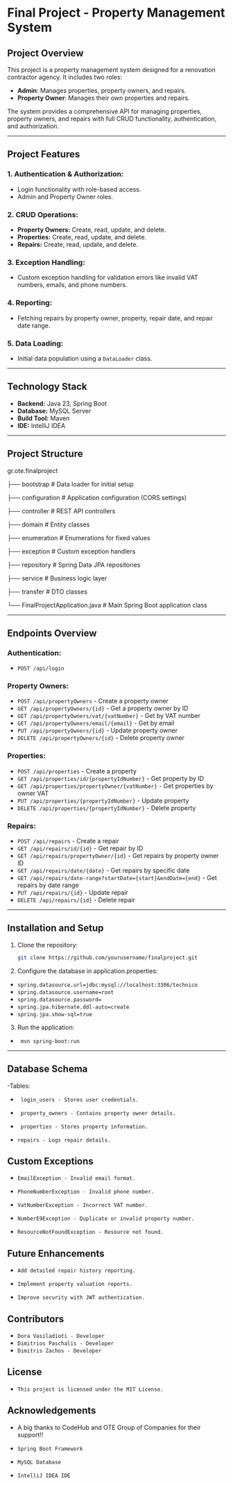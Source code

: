# Final Project - Property Management System

## Project Overview
This project is a property management system designed for a renovation contractor agency. It includes two roles:

- **Admin**: Manages properties, property owners, and repairs.
- **Property Owner**: Manages their own properties and repairs.

The system provides a comprehensive API for managing properties, property owners, and repairs with full CRUD functionality, authentication, and authorization.

---

## Project Features

### **1. Authentication & Authorization:**
- Login functionality with role-based access.
- Admin and Property Owner roles.

### **2. CRUD Operations:**
- **Property Owners:** Create, read, update, and delete.
- **Properties:** Create, read, update, and delete.
- **Repairs:** Create, read, update, and delete.

### **3. Exception Handling:**
- Custom exception handling for validation errors like invalid VAT numbers, emails, and phone numbers.

### **4. Reporting:**
- Fetching repairs by property owner, property, repair date, and repair date range.

### **5. Data Loading:**
- Initial data population using a `DataLoader` class.

---

## Technology Stack

- **Backend:** Java 23, Spring Boot
- **Database:** MySQL Server
- **Build Tool:** Maven
- **IDE:** IntelliJ IDEA

---

## Project Structure
gr.ote.finalproject

├── bootstrap          # Data loader for initial setup

├── configuration      # Application configuration (CORS settings)

├── controller         # REST API controllers

├── domain             # Entity classes

├── enumeration        # Enumerations for fixed values

├── exception          # Custom exception handlers

├── repository         # Spring Data JPA repositories

├── service            # Business logic layer

├── transfer           # DTO classes

└── FinalProjectApplication.java  # Main Spring Boot application class


---

## Endpoints Overview

### **Authentication:**
- `POST /api/login`

### **Property Owners:**
- `POST /api/propertyOwners` - Create a property owner
- `GET /api/propertyOwners/{id}` - Get a property owner by ID
- `GET /api/propertyOwners/vat/{vatNumber}` - Get by VAT number
- `GET /api/propertyOwners/email/{email}` - Get by email
- `PUT /api/propertyOwners/{id}` - Update property owner
- `DELETE /api/propertyOwners/{id}` - Delete property owner

### **Properties:**
- `POST /api/properties` - Create a property
- `GET /api/properties/id/{propertyIdNumber}` - Get property by ID
- `GET /api/properties/propertyOwner/{vatNumber}` - Get properties by owner VAT
- `PUT /api/properties/{propertyIdNumber}` - Update property
- `DELETE /api/properties/{propertyIdNumber}` - Delete property

### **Repairs:**
- `POST /api/repairs` - Create a repair
- `GET /api/repairs/id/{id}` - Get repair by ID
- `GET /api/repairs/propertyOwner/{id}` - Get repairs by property owner ID
- `GET /api/repairs/date/{date}` - Get repairs by specific date
- `GET /api/repairs/date-range?startDate={start}&endDate={end}` - Get repairs by date range
- `PUT /api/repairs/{id}` - Update repair
- `DELETE /api/repairs/{id}` - Delete repair

---

## Installation and Setup

1. Clone the repository:
   ```bash
   git clone https://github.com/yourusername/finalproject.git

   
2. Configure the database in application.properties:
- `spring.datasource.url=jdbc:mysql://localhost:3306/technico`
- `spring.datasource.username=root`
- `spring.datasource.password=`
- `spring.jpa.hibernate.ddl-auto=create`
- `spring.jpa.show-sql=true`
  
3. Run the application:
- ` mvn spring-boot:run`

  
---

## Database Schema

-Tables:

- ` login_users - Stores user credentials.`

- ` property_owners - Contains property owner details.`

- ` properties - Stores property information.`

- `repairs - Logs repair details.`

## Custom Exceptions

- `EmailException - Invalid email format.`

- `PhoneNumberException - Invalid phone number.`

- `VatNumberException - Incorrect VAT number.`

- `NumberE9Exception - Duplicate or invalid property number.`

- `ResourceNotFoundException - Resource not found.`

## Future Enhancements

- `Add detailed repair history reporting.`

- `Implement property valuation reports.`

- `Improve security with JWT authentication.`

## Contributors

- `Dora Vasiladioti - Developer `
- `Dimitrios Paschalis - Developer `
- `Dimitris Zachos - Developer `


## License

- `This project is licensed under the MIT License.`

## Acknowledgements

- A big thanks to CodeHub and OTE Group of Companies for their support!!

- `Spring Boot Framework`

- `MySQL Database`

- `IntelliJ IDEA IDE`


